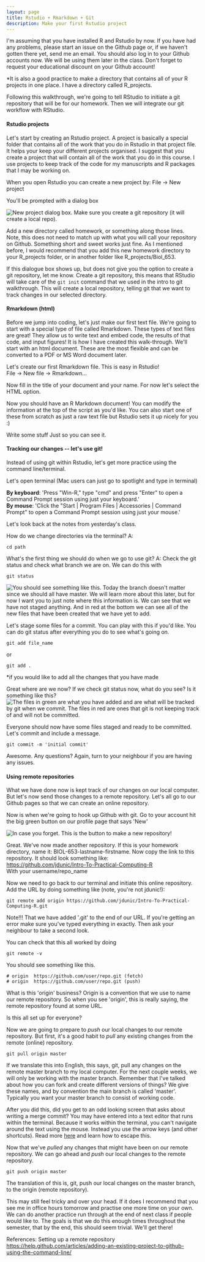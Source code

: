 ```yaml
---
layout: page
title: Rstudio + Rmarkdown + Git
description: Make your first Rstudio project
---
```



I'm assuming that you have installed R and Rstudio by now. If you have had any problems, please start an issue on the Github page or, if we haven't gotten there yet, send me an email. You should also log in to your Github accounts now. We will be using them later in the class. Don't forget to request your educational discount on your Github account!  

*It is also a good practice to make a directory that contains all of your R projects in one place. I have a directory called R_projects.  


Following this walkthrough, we're going to tell RStudio to initiate a git repository that will be for our homework. Then we will integrate our git workflow with RStudio. 


#### Rstudio projects

Let's start by creating an Rstudio project. A project is basically a special folder that contains all of the work that you do in Rstudio in that project file. It helps your keep your different projects organised. I suggest that you create a project that will contain all of the work that you do in this course. I use projects to keep track of the code for my manuscripts and R packages that I may be working on. 

When you open Rstudio you can create a new project by:
File -> New project

You'll be prompted with a dialog box

![New project dialog box. Make sure you create a git repository (it will create a local repo).](../images/Rstudio_create_new_project.png)

Add a new directory called homework, or something along those lines. Note, this does not need to match up with what you will call your repository on Github. Something short and sweet works just fine. As I mentioned before, I would recommend that you add this new homework directory to your R\_projects folder, or in another folder like R\_projects/Biol_653. 

If this dialogue box shows up, but does not give you the option to create a git repository, let me know. Create a git repository, this means that RStudio will take care of the `git init` command that we used in the intro to git walkthrough. This will create a local repository, telling git that we want to track changes in our selected directory.


#### Rmarkdown (html)

Before we jump into coding, let's just make our first text file. We're going to start with a special type of file called Rmarkdown. These types of text files are great! They allow us to write text and embed code, the results of that code, and input figures! It is how I have created this walk-through. We'll start with an html document. These are the most flexible and can be converted to a PDF or MS Word document later.   

Let's create our first Rmarkdown file. This is easy in Rstudio!  
File -> New file -> Rmarkdown...  

Now fill in the title of your document and your name. For now let's select the HTML option.   

Now you should have an R Markdown document! You can modify the information at the top of the script as you'd like. You can also start one of these from scratch as just a raw text file but Rstudio sets it up nicely for you :)  

Write some stuff Just so you can see it.   

#### Tracking our changes -- let's use git!

Instead of using git within Rstudio, let's get more practice using the command line/terminal.   

Let's open terminal (Mac users can just go to spotlight and type in terminal)  

**By keyboard**: 'Press "Win-R," type "cmd" and press "Enter" to open a Command Prompt session using just your keyboard.'  
**By mouse**: 'Click the "Start | Program Files | Accessories | Command Prompt" to open a Command Prompt session using just your mouse.'  


Let's look back at the notes from yesterday's class.

How do we change directories via the terminal?
A: 

~~~
cd path
~~~

What's the first thing we should do when we go to use git?
A: Check the git status and check what branch we are on. We can do this with 

~~~
git status
~~~

![You should see something like this. Today the branch doesn't matter since we should all have master. We will learn more about this later, but for now I want you to just note where this information is. We can see that we have not staged anything. And in red at the bottom we can see all of the new files that have been created that we have yet to add.](../images/git_status1.png)

Let's stage some files for a commit. You can play with this if you'd like. You can do git status after everything you do to see what's going on.

~~~
git add file_name
~~~

or 

~~~
git add .
~~~

*if you would like to add all the changes that you have made


Great where are we now? If we check git status now, what do you see? Is it something like this?
![The files in green are what you have added and are what will be tracked by git when we commit. The files in red are ones that git is not keeping track of and will not be committed.](../images/git_add1.png)


Everyone should now have some files staged and ready to be committed. Let's commit and include a message.

~~~
git commit -m 'initial commit'
~~~

Awesome. Any questions? Again, turn to your neighbour if you are having any issues. 

#### Using remote repositories

What we have done now is kept track of our changes on our local computer. But let's now send those changes to a remote repository. Let's all go to our Github pages so that we can create an online repository. 

Now is when we're going to hook up Github with git. Go to your account hit the big green button on our profile page that says 'New'

![In case you forget. This is the button to make a new repository!](../images/git_create_repo.png)

Great. We've now made another repository. If this is your homework directory, name it: BIOL-653-lastname-firstname. Now copy the link to this repository. It should look something like:  
https://github.com/jdunic/Intro-To-Practical-Computing-R  
With your username/repo_name

Now we need to go back to our terminal and initiate this online repository.
Add the URL by doing something like (note, you're not jdunic!):

~~~
git remote add origin https://github.com/jdunic/Intro-To-Practical-Computing-R.git
~~~

Note!!! That we have added '.git' to the end of our URL. If you're getting an error make sure you've typed everything in exactly. Then ask your neighbour to take a second look.

You can check that this all worked by doing

~~~
git remote -v
~~~

You should see something like this.  

~~~
# origin  https://github.com/user/repo.git (fetch)
# origin  https://github.com/user/repo.git (push)
~~~

What is this 'origin' business? Origin is a convention that we use to name our remote repository. So when you see 'origin', this is really saying, the remote repository found at some URL.  

Is this all set up for everyone?  

Now we are going to prepare to *push* our local changes to our remote repository. But first, it's a good habit to *pull* any existing changes from the remote (online) repository. 

~~~
git pull origin master
~~~

If we translate this into English, this says, git, pull any changes on the remote master branch to my local computer. For the next couple weeks, we will only be working with the master branch. Remember that I've talked about how you can fork and create different versions of things? We give these names, and by convention the main branch is called 'master'. Typically you want your master branch to consist of working code.  

After you did this, did you get to an odd looking screen that asks about writing a merge commit? You may have entered into a text editor that runs within the terminal. Because it works within the terminal, you can't navigate around the text using the mouse. Instead you use the arrow keys (and other shortcuts). Read more [here](commit_vi.html) and learn how to escape this.


Now that we've *pulled* any changes that might have been on our remote repository. We can go ahead and *push* our local changes to the remote repository. 

~~~
git push origin master
~~~

The translation of this is, git, push our local changes on the master branch, to the origin (remote repository).  


This may still feel tricky and over your head. If it does I recommend that you see me in office hours tomorrow and practise one more time on your own. We can do another practice run through at the end of next class if people would like to. The goals is that we do this enough times throughout the semester, that by the end, this should seem trivial. We'll get there!


References:
Setting up a remote repository
https://help.github.com/articles/adding-an-existing-project-to-github-using-the-command-line/








